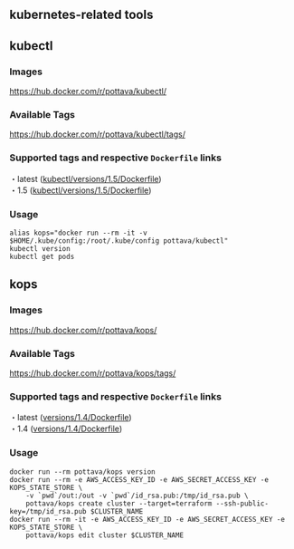 kubernetes-related tools
---

## kubectl

### Images

https://hub.docker.com/r/pottava/kubectl/

### Available Tags

https://hub.docker.com/r/pottava/kubectl/tags/

### Supported tags and respective `Dockerfile` links

・latest ([kubectl/versions/1.5/Dockerfile](https://github.com/pottava/docker-kubernetes/blob/master/kubectl/versions/1.5/Dockerfile))  
・1.5 ([kubectl/versions/1.5/Dockerfile](https://github.com/pottava/docker-kubernetes/blob/master/kubectl/versions/1.5/Dockerfile))  

### Usage

```
alias kops="docker run --rm -it -v $HOME/.kube/config:/root/.kube/config pottava/kubectl"
kubectl version
kubectl get pods
```

## kops

### Images

https://hub.docker.com/r/pottava/kops/

### Available Tags

https://hub.docker.com/r/pottava/kops/tags/

### Supported tags and respective `Dockerfile` links

・latest ([versions/1.4/Dockerfile](https://github.com/pottava/docker-kubernetes/blob/master/kops/versions/1.4/Dockerfile))  
・1.4 ([versions/1.4/Dockerfile](https://github.com/pottava/docker-kubernetes/blob/master/kops/versions/1.4/Dockerfile))  

### Usage

```
docker run --rm pottava/kops version
docker run --rm -e AWS_ACCESS_KEY_ID -e AWS_SECRET_ACCESS_KEY -e KOPS_STATE_STORE \
    -v `pwd`/out:/out -v `pwd`/id_rsa.pub:/tmp/id_rsa.pub \
    pottava/kops create cluster --target=terraform --ssh-public-key=/tmp/id_rsa.pub $CLUSTER_NAME
docker run --rm -it -e AWS_ACCESS_KEY_ID -e AWS_SECRET_ACCESS_KEY -e KOPS_STATE_STORE \
    pottava/kops edit cluster $CLUSTER_NAME
```
